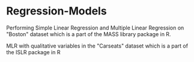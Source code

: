 # Regression-Models

Performing Simple Linear Regression and Multiple Linear Regression on "Boston" dataset which is a part of the MASS library package in R.

MLR with qualitative variables in the "Carseats" dataset which is a part of the ISLR package in R
